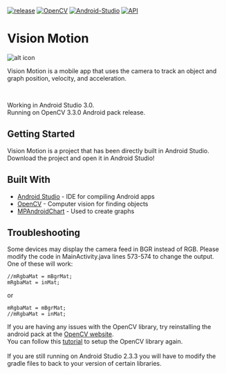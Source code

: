 [![release](https://img.shields.io/badge/release-v1.0-blue.svg)](https://raw.githubusercontent.com/WilliamLQin/Vision-Motion/master/VisionMotion.apk)
[![OpenCV](https://img.shields.io/badge/OpenCV-3.0.0-red.svg)](https://opencv.org/releases.html)
[![Android-Studio](https://img.shields.io/badge/Android%20Studio-3.0.0-brightgreen.svg)](https://developer.android.com/studio/index.html)
[![API](https://img.shields.io/badge/API-21+-green.svg)](https://developer.android.com/about/versions/android-5.0.html)

# Vision Motion

![alt icon](https://raw.githubusercontent.com/WilliamLQin/MotionSensor/master/app/src/main/res/mipmap-xxxhdpi/ic_launcher.png)

Vision Motion is a mobile app that uses the camera to track an object and graph position, velocity, and acceleration. <br>

<br>

Working in Android Studio 3.0. <br>
Running on OpenCV 3.3.0 Android pack release. <br>

## Getting Started

Vision Motion is a project that has been directly built in Android Studio. <br>
Download the project and open it in Android Studio! <br>

## Built With

* [Android Studio](https://developer.android.com/studio/index.html) - IDE for compiling Android apps
* [OpenCV](https://opencv.org/) - Computer vision for finding objects
* [MPAndroidChart](https://github.com/PhilJay/MPAndroidChart) - Used to create graphs

## Troubleshooting

Some devices may display the camera feed in BGR instead of RGB.
Please modify the code in MainActivity.java lines 573-574 to change the output.
One of these will work:
```
//mRgbaMat = mBgrMat;
mRgbaMat = inMat;
```
or
```
mRgbaMat = mBgrMat;
//mRgbaMat = inMat;
```

If you are having any issues with the OpenCV library, try reinstalling the android pack at the [OpenCV website](https://opencv.org/releases.html). <br>
You can follow this [tutorial](https://www.learn2crack.com/2016/03/setup-opencv-sdk-android-studio.html) to setup the OpenCV library again. <br>
<br>
If you are still running on Android Studio 2.3.3 you will have to modify the gradle files to back to your version of certain libraries.

